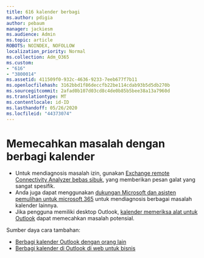 ```yaml
---
title: 616 kalender berbagi
ms.author: pdigia
author: pebaum
manager: jackiesm
ms.audience: Admin
ms.topic: article
ROBOTS: NOINDEX, NOFOLLOW
localization_priority: Normal
ms.collection: Adm_O365
ms.custom:
- "616"
- "3800014"
ms.assetid: 411509f0-932c-4636-9233-7eeb677f7b11
ms.openlocfilehash: 3162bbd1f86deccfb22be114cdab93b5d5db270b
ms.sourcegitcommit: 2afad0b107d03cd8c4de0b85b5bee38a13a7960d
ms.translationtype: MT
ms.contentlocale: id-ID
ms.lasthandoff: 05/26/2020
ms.locfileid: "44373074"
---
```

# <a name="troubleshooting-issues-with-calendar-sharing"></a>Memecahkan masalah dengan berbagi kalender

- Untuk mendiagnosis masalah izin, gunakan [Exchange remote Connectivity Analyzer bebas sibuk](https://testconnectivity.microsoft.com/Default.aspx?testId=freeBusy), yang memberikan pesan galat yang sangat spesifik.
- Anda juga dapat menggunakan [dukungan Microsoft dan asisten pemulihan untuk microsoft 365](https://diagnostics.office.com/) untuk mendiagnosis berbagai masalah kalender lainnya. 
- Jika pengguna memiliki desktop Outlook, [kalender memeriksa alat untuk Outlook](https://www.microsoft.com/download/details.aspx?id=28786) dapat memecahkan masalah potensial.

Sumber daya cara tambahan:

- [Berbagi kalender Outlook dengan orang lain](https://support.office.com/article/353ed2c1-3ec5-449d-8c73-6931a0adab88)
- [Berbagi kalender di Outlook di web untuk bisnis](https://support.office.com/article/7ecef8ae-139c-40d9-bae2-a23977ee58d5)
